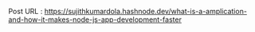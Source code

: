 Post URL : https://sujithkumardola.hashnode.dev/what-is-a-amplication-and-how-it-makes-node-js-app-development-faster

